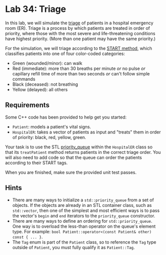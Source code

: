 # Lab 34: Triage

In this lab, we will simulate the [triage](https://en.wikipedia.org/wiki/Triage) of patients in a hospital emergency room (ER). Triage is a process by which patients are treated in order of priority, where those with the most severe and life-threatening conditions have highest priority. (More than one patient may have the same priority.)

For the simulation, we will triage according to the [START method](https://en.wikipedia.org/wiki/Simple_triage_and_rapid_treatment), which classifies patients into one of four color-coded categories:

* Green (wounded/minor): can walk
* Red (immediate): more than 30 breaths per minute _or_ no pulse _or_ capillary refill time of more than two seconds _or_ can't follow simple commands
* Black (deceased): not breathing
* Yellow (delayed): all others

## Requirements

Some C++ code has been provided to help get you started:

* `Patient`: models a patient's vital signs.
* `HospitalER`: takes a vector of patients as input and "treats" them in order of priority: black, red, yellow, green.

Your task is to use the STL [priority_queue](https://en.cppreference.com/w/cpp/container/priority_queue) within the `HospitalER` class so that its `treatPatient` method returns patients in the correct triage order. You will also need to add code so that the queue can order the patients according to their START tags.

When you are finished, make sure the provided unit test passes.

## Hints

* There are many ways to initialize a `std::priority_queue` from a set of objects. If the objects are already in an STL container class, such as `std::vector`, then one of the simplest and most efficient ways is to pass the vector's `begin` and `end` iterators to the `priority_queue` constructor.
* There are many ways to define an ordering for `std::priority_queue`. One way is to overload the less-than operator on the queue's element type. For example: `bool Patient::operator<(const Patient& other) const { ... }`.
* The `Tag` enum is part of the `Patient` class, so to reference the `Tag` type outside of `Patient`, you must fully qualify it as `Patient::Tag`.

